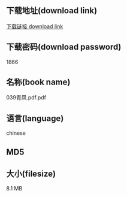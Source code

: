 ## 下载地址(download link)
[下载链接 download link](https://tutu365.netlify.app/?s=039%E9%9D%92%E5%87%A4.pdf)

## 下载密码(download password)
1866

## 名称(book name)
039青凤.pdf.pdf

## 语言(language)
chinese

## MD5


## 大小(filesize)
8.1 MB
